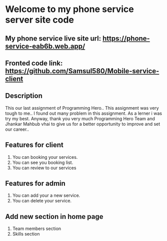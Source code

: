 # Welcome to my phone service server site code

## My phone service live site url: https://phone-service-eab6b.web.app/
## Fronted code link: https://github.com/Samsul580/Mobile-service-client

## Description
This our last assignment of Programming Hero.. This assignment was very tough to me.. I found out many problem in this assignment. As a lerner i was try my best. Anyway, thank you very much Programming Hero Team and Jhankar Mahbub vhai to give us for a better opportunity to improve and set our career..

## Features for client
1. You can booking your services.
2. You can see you booking list.
3. You can review to our services

## Features for admin
1. You can add your a new service.
2. You can delete your service.

## Add new section in home page
1. Team members section
2. Skills section
